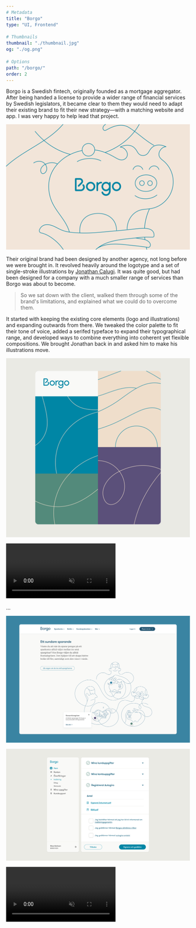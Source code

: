 ```yaml
---
# Metadata
title: "Borgo"
type: "UI, Frontend"

# Thumbnails
thumbnail: "./thumbnail.jpg"
og: "./og.png"

# Options
path: "/borgo/"
order: 2
---
```


<article role="article">

Borgo is a Swedish fintech, originally founded as a mortgage aggregator. After being handed a license to provide a wider range of financial services by Swedish legislators, it became clear to them they would need to adapt their existing brand to fit their new strategy—with a matching website and app. I was very happy to help lead that project.

</article>

![Borgo logo](images/logo@2x.png)

<article role="article">

Their original brand had been designed by another agency, not long before we were brought in. It revolved heavily around the logotype and a set of single-stroke illustrations by [Jonathan Calugi](https://www.behance.net/Lovers). It was quite good, but had been designed for a company with a much smaller range of services than Borgo was about to become.

> So we sat down with the client, walked them through some of the brand's limitations, and explained what we could do to overcome them.

It started with keeping the existing core elements (logo and illustrations) and expanding outwards from there. We tweaked the color palette to fit their tone of voice, added a serifed typeface to expand their typographical range, and developed ways to combine everything into coherent yet flexible compositions. We brought Jonathan back in and asked him to make his illustrations move.

</article>

![Patterns made out of details from the illustrations](images/pattern@2x.png)

<video autoplay muted loop>
  <source src="/videos/borgo/brand.mp4" type="video/mp4" />
</video>

<article role="article">

...

</article>

![View of UI in Borgo's user dashboard](images/home@2x.png)

![View of UI in Borgo's user dashboard](images/dashboard@2x.png)

<video autoplay muted loop>
  <source src="/videos/borgo/app.mp4" type="video/mp4" />
</video>